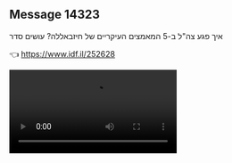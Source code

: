 ## Message 14323

איך פגע צה"ל ב-5 המאמצים העיקריים של חיזבאללה? עושים סדר 

👈 https://www.idf.il/252628

![Video](https://data.iron-swords.co.il/2024/December/06/https://data.iron-swords.co.il/2024/December/06/14323/14323_media.mp4)
